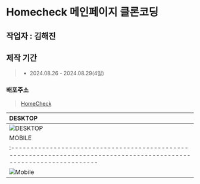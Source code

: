 # Homecheck 메인페이지 클론코딩

## 작업자 : 김해진

## 제작 기간
> - 2024.08.26 - 2024.08.29(4일)

### 배포주소
> [HomeCheck](https://myjin0806.github.io/Clone_Homecheck/)


|  DESKTOP                                                                                                              |
| :-------------------------------------------------------------------------------------------------------------------- |
| ![DESKTOP](https://github.com/user-attachments/assets/26ec1cce-f406-40b7-b75c-daa4121dae2d)|
|  MOBILE                                                                                                            |
| :-------------------------------------------------------------------------------------------------------------------- |
| ![Mobile](https://github.com/user-attachments/assets/9c239f73-9aa9-4f61-90be-1775f3113f9c)|
